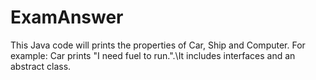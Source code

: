 # ExamAnswer
This Java code will prints the properties of Car, Ship and Computer. For example: Car prints "I need fuel to run.".\It includes interfaces and an abstract class.

